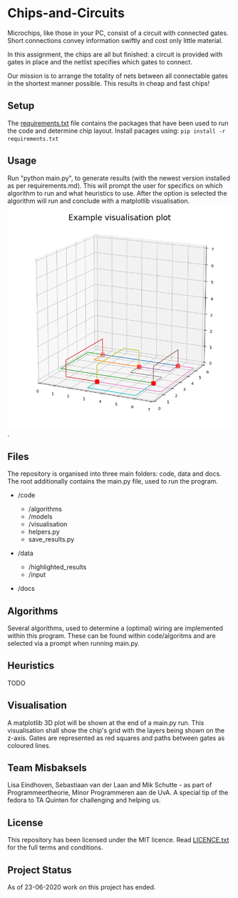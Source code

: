# Chips-and-Circuits
Microchips, like those in your PC, consist of a circuit with connected gates. Short connections convey information swiftly and cost only little material.

In this assignment, the chips are all but finished: a circuit is provided with gates in place and the netlist specifies which gates to connect.

Our mission is to arrange the totality of nets between all connectable gates in the shortest manner possible. This results in cheap and fast chips!

## Setup
The [requirements.txt](https://github.com/lisaeindhoven/chips-and-circuits/blob/master/requiremens.txt) file contains the packages that have been used to run the code and determine chip layout. Install pacages using:
`pip install -r requirements.txt`


## Usage
Run "python main.py", to generate results (with the newest version installed as per requirements.md). This will prompt the user for specifics on which algorithm to run and what heuristics to use. After the option is selected the algorithm will run and conclude with a matplotlib visualisation.
![matplotlib visualisation](/docs/visualised_chip.png).

## Files
The repository is organised into three main folders: code, data and docs. The root additionally contains the main.py file, used to run the program.

* /code  
    * /algorithms
    * /models
    * /visualisation
    * helpers.py
    * save_results.py

* /data
    * /highlighted_results
    * /input

* /docs

## Algorithms 
Several algorithms, used to determine a (optimal) wiring are implemented within this program. These can be found within code/algoritms and are selected via a prompt when running main.py.    

## Heuristics
TODO

## Visualisation
A matplotlib 3D plot will be shown at the end of a main.py run. This visualisation shall show the chip's grid with the layers being shown on the z-axis. Gates are represented as red squares and paths between gates as coloured lines.

## Team Misbaksels
Lisa Eindhoven, Sebastiaan van der Laan and Mik Schutte - as part of Programmeertheorie, Minor Programmeren aan de UvA. A special tip of the fedora to TA Quinten for challenging and helping us.

## License 
This repository has been licensed under the MIT licence. Read [LICENCE.txt](https://github.com/lisaeindhoven/chips-and-circuits/blob/master/LICENSE.txt) for the full terms and conditions.

## Project Status
As of 23-06-2020 work on this project has ended.